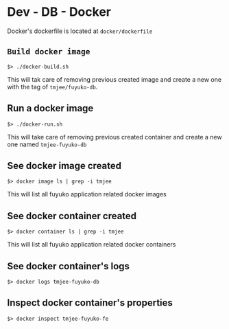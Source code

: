 # Dev - DB - Docker



Docker's dockerfile is located at `docker/dockerfile`

## `Build docker image`

```text
$> ./docker-build.sh
```

This will tak care of removing previous created image and create a new one with the tag of `tmjee/fuyuko-db`.

## Run a docker image

```text
$> ./docker-run.sh
```

This will take care of removing previous created container and create a new one named `tmjee-fuyuko-db`

## See docker image created

```text
$> docker image ls | grep -i tmjee
```

This will list all fuyuko application related docker images

## See docker container created

```text
$> docker container ls | grep -i tmjee
```

This will list all fuyuko application related docker containers

## See docker container's logs

```text
$> docker logs tmjee-fuyuko-db
```

## Inspect docker container's properties

```text
$> docker inspect tmjee-fuyuko-fe
```

